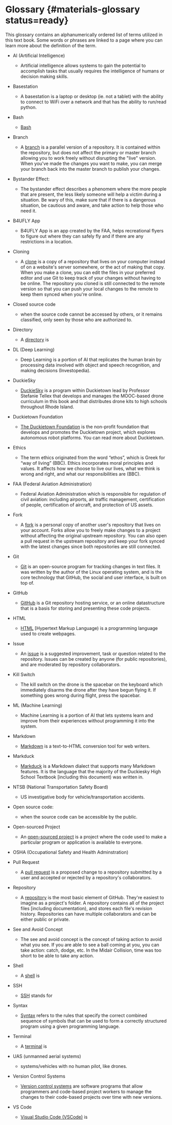 # Glossary {#materials-glossary status=ready}

This glossary contains an alphanumerically ordered list of terms utilized in this text book. Some words or phrases are linked to a page where you can learn more about the definition of the term.

- AI (Artificial Intelligence)
    - Artificial intelligence allows systems to gain the potential to accomplish tasks that usually requires the intelligence of humans or decision making skills.
    
- Basestation
    - A basestation is a laptop or desktop (ie. not a tablet) with the ability to connect to WiFi over a network and that has the ability to run/read python.

- Bash
    - [Bash]()

- Branch
    - A [branch](https://docs.github.com/en/github/getting-started-with-github/github-glossary) is a parallel version of a repository. It is contained within the repository, but does not affect the primary or master branch allowing you to work freely without disrupting the "live" version. When you've made the changes you want to make, you can merge your branch back into the master branch to publish your changes.

- Bystander Effect:
    - The bystander effect describes a phenomem where the more people that are present, the less likely someone will help a victim during a situation. Be wary of this, make sure that if there is a dangerous situation, be cautious and aware, and take action to help those who need it.

- B4UFLY App
    - B4UFLY App is an app created by the FAA, helps recreational flyers to figure out where they can safely fly and if there are any restrictions in a location.

- Cloning
    - A [clone](https://docs.github.com/en/github/getting-started-with-github/github-glossary) is a copy of a repository that lives on your computer instead of on a website's server somewhere, or the act of making that copy. When you make a clone, you can edit the files in your preferred editor and use Git to keep track of your changes without having to be online. The repository you cloned is still connected to the remote version so that you can push your local changes to the remote to keep them synced when you're online.

- Closed source code
    - when the source code cannot be accessed by others, or it remains classified, only seen by those who are authorized to.

- Directory
    - A [directory]() is 

- DL (Deep Learning)
    - Deep Learning is a portion of AI that replicates the human brain by processing data involved with object and speech recognition, and making decisions (Investopedia).

- DuckieSky
    - [DuckieSky](https://sites.brown.edu/duckiesky/) is a program within Duckietown lead by Professor Stefanie Tellex that develops and manages the MOOC-based drone curriculum in this book and that distributes drone kits to high schools throughout Rhode Island.

- Duckietown Foundation
    - [The Duckietown Foundation](https://www.duckietown.org/about/duckietown-foundation) is the non-profit foundation that develops and promotes the Duckietown project, which explores autonomous robot platforms. You can read more about Duckietown.

- Ethics
    - The term ethics originated from the word “ethos”, which is Greek for “way of living” (BBC). Ethics incorporates moral principles and values. It affects how we choose to live our lives, what we think is wrong and right, and what our responsibilities are (BBC).

- FAA (Federal Aviation Administration)
    - Federal Aviation Administration which is responsible for regulation of civil aviation: including airports, air traffic management, certification of people, certification of aircraft, and protection of US assets.

- Fork
    - A [fork](https://docs.github.com/en/github/getting-started-with-github/github-glossary) is a personal copy of another user's repository that lives on your account. Forks allow you to freely make changes to a project without affecting the original upstream repository. You can also open a pull request in the upstream repository and keep your fork synced with the latest changes since both repositories are still connected.

- Git
    - [Git](https://docs.github.com/en/github/getting-started-with-github/github-glossary) is an open-source program for tracking changes in text files. It was written by the author of the Linux operating system, and is the core technology that GitHub, the social and user interface, is built on top of. 

- GitHub
    - [GitHub](https://docs.github.com/en/github/getting-started-with-github/github-glossary) is a Git repository hosting service, or an online datastructure that is a basis for storing and presenting these code projects.

- HTML
    - [HTML](https://techterms.com/definition/html) [Hypertext Markup Language) is a programming language used to create webpages.

- Issue
    - An [issue](https://docs.github.com/en/github/getting-started-with-github/github-glossary) is a suggested improvement, task or question related to the repository. Issues can be created by anyone (for public repositories), and are moderated by repository collaborators.

- Kill Switch
    - The kill switch on the drone is the spacebar on the keyboard which immediately disarms the drone after they have begun flying it. If something goes wrong during flight, press the spacebar.

- ML (Machine Learning)
    - Machine Learning is a portion of AI that lets systems learn and improve from their experiences without programming it into the system.    

- Markdown
    - [Markdown](https://www.markdowntutorial.com/) is a text-to-HTML conversion tool for web writers.
    
- Markduck
    - [Markduck](https://docs.duckietown.org/DT19/duckumentation/out/markduck_basic.html) is a Markdown dialect that supports many Markdown features. It is the language that the majority of the Duckiesky High School Textbook [including this document) was written in.

- NTSB (National Transportation Safety Board)
    - US investigative body for vehicle/transportation accidents.

- Open source code:
     - when the source code can be accessible by the public.

- Open-sourced Project
    - An [open-sourced project](https://github.com/open-source) is a project where the code used to make a particular program or application is available to everyone.

- OSHA (Occupational Safety and Health Adminstration)

- Pull Request
    - A [pull request](https://docs.github.com/en/github/getting-started-with-github/github-glossary) is a proposed change to a repository submitted by a user and accepted or rejected by a repository's collaborators. 
- Repository
    - A [repository](https://docs.github.com/en/github/getting-started-with-github/github-glossary) is the most basic element of GitHub. They're easiest to imagine as a project's folder. A repository contains all of the project files [including documentation), and stores each file's revision history. Repositories can have multiple collaborators and can be either public or private.

- See and Avoid Concept
    - The see and avoid concept is the concept of taking action to avoid what you see. If you are able to see a ball coming at you, you can take action: catch, dodge, etc. In the Midair Collision, time was too short to be able to take any action.
    
- Shell
    - A [shell]() is 

- SSH
    - [SSH]() stands for 

- Syntax
    - [Syntax](https://www.techopedia.com/definition/3959/syntax) refers to the rules that specify the correct combined sequence of symbols that can be used to form a correctly structured program using a given programming language.

- Terminal
    - A [terminal]() is 

- UAS (unmanned aerial systems) 
    - systems/vehicles with no human pilot, like drones.

- Version Control Systems 
    - [Version control systems](https://www.atlassian.com/git/tutorials/what-is-version-control) are software programs that allow programmers and code-based project workers to manage the changes to their code-based projects over time with new versions.

- VS Code
    - [Visual Studio Code (VSCode)]() is 






